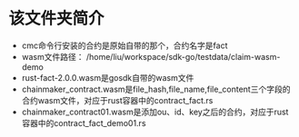 # 该文件夹简介
- cmc命令行安装的合约是原始自带的那个，合约名字是fact
- wasm文件路径：  /home/liu/workspace/sdk-go/testdata/claim-wasm-demo
- rust-fact-2.0.0.wasm是gosdk自带的wasm文件
- chainmaker_contract.wasm是file_hash,file_name,file_content三个字段的合约wasm文件，对应于rust容器中的contract_fact.rs
- chainmaker_contract01.wasm是添加ou、id、key之后的合约，对应于rust容器中的contract_fact_demo01.rs
